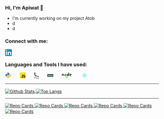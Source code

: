 ### Hi, I'm Apiwat 🙌

- I'm currently working on my project Atob
- d
- d

### Connect with me:

[<img align="left" alt="LinkedIn" width="22px" src="https://raw.githubusercontent.com/apiwatc/apiwatc/master/assets/linkedin.svg" />](https://www.linkedin.com/in/achuaphan/)

<br />

### Languages and Tools I have used:

<code><img height="20" src="https://raw.githubusercontent.com/apiwatc/apiwatc/master/assets/python.svg"></code>
&nbsp;&nbsp;&nbsp;&nbsp;&nbsp;
<code><img height="20" src="https://raw.githubusercontent.com/apiwatc/apiwatc/master/assets/javascript.svg"></code>
&nbsp;&nbsp;&nbsp;&nbsp;&nbsp;
<code><img height="20" src="https://raw.githubusercontent.com/apiwatc/apiwatc/master/assets/flask.svg"></code>
&nbsp;&nbsp;&nbsp;&nbsp;&nbsp;
<code><img height="20" src="https://raw.githubusercontent.com/apiwatc/apiwatc/master/assets/django.svg"></code>
&nbsp;&nbsp;&nbsp;&nbsp;&nbsp;
<code><img height="20" src="https://raw.githubusercontent.com/apiwatc/apiwatc/master/assets/node.svg"></code>
&nbsp;&nbsp;&nbsp;&nbsp;&nbsp;
<code><img height="20" src="https://raw.githubusercontent.com/apiwatc/apiwatc/master/assets/react.svg"></code>
<br />

---

<a href="">
  <img align="center" src="https://github-readme-stats.vercel.app/api?username=apiwatc&count_private=true&show_icons=true&theme=dracula&hide=stars" alt="Github Stats" />
</a>
<a href="">
  <img align="center" src="https://github-readme-stats.vercel.app/api/top-langs?username=apiwatc&theme=dracula&layout=compact" alt="Top Langs" />
</a>

---

<a href="">
  <img align="center" width="420" src="https://github-readme-stats.vercel.app/api/pin/?username=apiwatc&repo=covidash" alt="Repo Cards" />
</a>
<a href="">
  <img align="center" width="420" src="https://github-readme-stats.vercel.app/api/pin/?username=apiwatc&repo=netflix-with-react" alt="Repo Cards" />
</a>
<a href="">
  <img align="center" width="420" src="https://github-readme-stats.vercel.app/api/pin/?username=apiwatc&repo=coding-challenges" alt="Repo Cards" />
</a>
<a href="">
  <img align="center" width="420" src="https://github-readme-stats.vercel.app/api/pin/?username=apiwatc&repo=deno-rest-api" alt="Repo Cards" />
</a>
<a href="">
  <img align="center" width="420" src="https://github-readme-stats.vercel.app/api/pin/?username=apiwatc&repo=news-scraper" alt="Repo Cards" />
</a>
<a href="">
  <img align="center" width="420" src="https://github-readme-stats.vercel.app/api/pin/?username=apiwatc&repo=apiwatc" alt="Repo Cards" />
</a>
